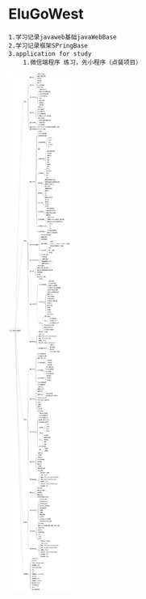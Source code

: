# EluGoWest

    1.学习记录javaweb基础javaWebBase
    2.学习记录框架SPringBase
    3.application for study
        1.微信端程序 练习，先小程序（点餐项目）

![](https://github.com/javaAppliation/EluGoWest/blob/master/target.png)
    
